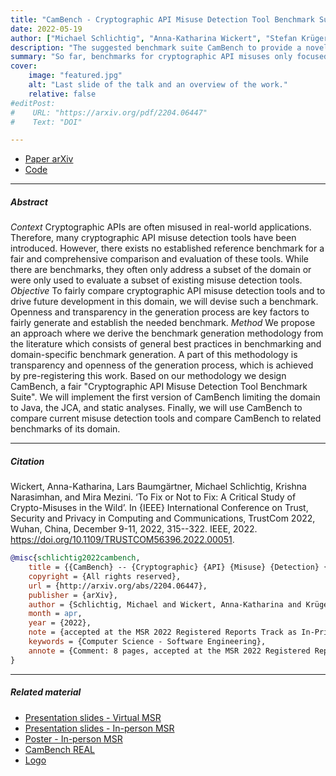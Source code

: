 ```yaml
---
title: "CamBench - Cryptographic API Misuse Detection Tool Benchmark Suite" 
date: 2022-05-19
author: ["Michael Schlichtig", "Anna-Katharina Wickert", "Stefan Krüger", "Eric Bodden", "Mira Mezini"]
description: "The suggested benchmark suite CamBench to provide a novel approach to compare the capabilities of cryptographic API misuse detection tools." 
summary: "So far, benchmarks for cryptographic API misuses only focused on a subset of issues or tools. To drive future development in this domain, we will openly generate a benchmark. We will derive the generation of this novel benchmark from best practices."
cover:
    image: "featured.jpg"
    alt: "Last slide of the talk and an overview of the work."
    relative: false
#editPost:
#    URL: "https://arxiv.org/pdf/2204.06447"
#    Text: "DOI"

---
```


- [Paper arXiv](https://arxiv.org/pdf/2204.06447)
- [Code](https://github.com/CROSSINGTUD/CamBench)

---

##### Abstract

*Context*
Cryptographic APIs are often misused in real-world applications. Therefore, many cryptographic API misuse detection tools have been introduced. However, there exists no established reference benchmark for a fair and comprehensive comparison and evaluation of these tools. While there are benchmarks, they often only address a subset of the domain or were only used to evaluate a subset of existing misuse detection tools.
*Objective*
To fairly compare cryptographic API misuse detection tools and to drive future development in this domain, we will devise such a benchmark. Openness and transparency in the generation process are key factors to fairly generate and establish the needed benchmark.
*Method*
We propose an approach where we derive the benchmark generation methodology from the literature which consists of general best practices in benchmarking and domain-specific benchmark generation. A part of this methodology is transparency and openness of the generation process, which is achieved by pre-registering this work. Based on our methodology we design CamBench, a fair "Cryptographic API Misuse Detection Tool Benchmark Suite". We will implement the first version of CamBench limiting the domain to Java, the JCA, and static analyses. Finally, we will use CamBench to compare current misuse detection tools and compare CamBench to related benchmarks of its domain.

---

##### Citation

Wickert, Anna-Katharina, Lars Baumgärtner, Michael Schlichtig, Krishna Narasimhan, and Mira Mezini. ‘To Fix or Not to Fix: A Critical Study of Crypto-Misuses in the Wild’. In {IEEE} International Conference on Trust, Security and Privacy in Computing and Communications, TrustCom 2022, Wuhan, China, December 9-11, 2022, 315--322. IEEE, 2022. https://doi.org/10.1109/TRUSTCOM56396.2022.00051.


```BibTeX
@misc{schlichtig2022cambench,
	title = {{CamBench} -- {Cryptographic} {API} {Misuse} {Detection} {Tool} {Benchmark} {Suite}},
	copyright = {All rights reserved},
	url = {http://arxiv.org/abs/2204.06447},
	publisher = {arXiv},
	author = {Schlichtig, Michael and Wickert, Anna-Katharina and Krüger, Stefan and Bodden, Eric and Mezini, Mira},
	month = apr,
	year = {2022},
	note = {accepted at the MSR 2022 Registered Reports Track as In-Principal Acceptance (IPA), ranked A in CORE21},
	keywords = {Computer Science - Software Engineering},
	annote = {Comment: 8 pages, accepted at the MSR 2022 Registered Reports Track as a In-Principal Acceptance (IPA)},
}
```

---

##### Related material

+ [Presentation slides - Virtual MSR](https://github.com/CROSSINGTUD/CamBench/blob/main/presentations/2022_05_19_MSR_CamBench.pdf)
+ [Presentation slides - In-person MSR](https://github.com/CROSSINGTUD/CamBench/blob/main/presentations/2022_05_24_MSR_CamBench.pdf)
+ [Poster - In-person MSR](https://github.com/CROSSINGTUD/CamBench/blob/main/presentations/2022_05_23_MSR_CamBench_Poster.pdf)
+ [CamBench REAL](https://github.com/CROSSINGTUD/CamBench/tree/main/CamBench_Real)
+ [Logo](https://github.com/CROSSINGTUD/CamBench/tree/main/logos)